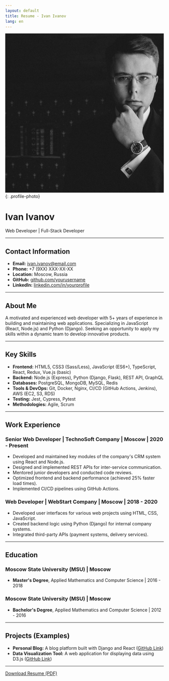 ```yaml
---
layout: default
title: Resume - Ivan Ivanov
lang: en
---
```


![Photo of Ivan Ivanov](../assets/images/photo.jpg){: .profile-photo}

# Ivan Ivanov
Web Developer | Full-Stack Developer

---

## Contact Information
*   **Email:** [ivan.ivanov@email.com](mailto:ivan.ivanov@email.com)
*   **Phone:** +7 (9XX) XXX-XX-XX
*   **Location:** Moscow, Russia
*   **GitHub:** [github.com/yourusername](https://github.com/yourusername)
*   **LinkedIn:** [linkedin.com/in/yourprofile](https://linkedin.com/in/yourprofile)

---

## About Me
A motivated and experienced web developer with 5+ years of experience in building and maintaining web applications. Specializing in JavaScript (React, Node.js) and Python (Django). Seeking an opportunity to apply my skills within a dynamic team to develop innovative products.

---

## Key Skills
*   **Frontend:** HTML5, CSS3 (Sass/Less), JavaScript (ES6+), TypeScript, React, Redux, Vue.js (basic)
*   **Backend:** Node.js (Express), Python (Django, Flask), REST API, GraphQL
*   **Databases:** PostgreSQL, MongoDB, MySQL, Redis
*   **Tools & DevOps:** Git, Docker, Nginx, CI/CD (GitHub Actions, Jenkins), AWS (EC2, S3, RDS)
*   **Testing:** Jest, Cypress, Pytest
*   **Methodologies:** Agile, Scrum

---

## Work Experience

### Senior Web Developer | TechnoSoft Company | Moscow | 2020 - Present
*   Developed and maintained key modules of the company's CRM system using React and Node.js.
*   Designed and implemented REST APIs for inter-service communication.
*   Mentored junior developers and conducted code reviews.
*   Optimized frontend and backend performance (achieved 25% faster load times).
*   Implemented CI/CD pipelines using GitHub Actions.

### Web Developer | WebStart Company | Moscow | 2018 - 2020
*   Developed user interfaces for various web projects using HTML, CSS, JavaScript.
*   Created backend logic using Python (Django) for internal company systems.
*   Integrated third-party APIs (payment systems, delivery services).

---

## Education

### Moscow State University (MSU) | Moscow
*   **Master's Degree**, Applied Mathematics and Computer Science | 2016 - 2018
### Moscow State University (MSU) | Moscow
*   **Bachelor's Degree**, Applied Mathematics and Computer Science | 2012 - 2016

---

## Projects (Examples)
*   **Personal Blog:** A blog platform built with Django and React ([GitHub Link](https://github.com/yourusername/blog-project))
*   **Data Visualization Tool:** A web application for displaying data using D3.js ([GitHub Link](https://github.com/yourusername/data-viz-tool))

---

<a href="../resume_en.pdf" class="download-btn" download>Download Resume (PDF)</a>